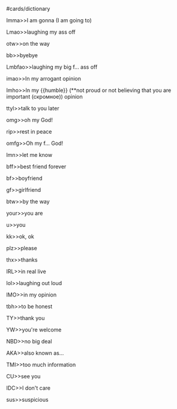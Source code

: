 #cards/dictionary 

Imma>>I am gonna (I am going to)

Lmao>>laughing my ass off <!--SR:!2024-03-03,55,310-->

otw>>on the way <!--SR:!2024-03-03,43,309-->

bb>>byebye <!--SR:!2024-03-09,38,300-->

Lmbfao>>laughing my big f... ass off <!--SR:!2024-02-14,16,326-->

imao>>In my arrogant opinion <!--SR:!2024-02-25,27,303-->

Imho>>In my {{humble}} (**not proud or not believing that you are important (скромное)) opinion <!--SR:!2024-02-25,46,294-->

ttyl>>talk to you later

omg>>oh my God!

rip>>rest in peace <!--SR:!2024-02-07,4,318-->

omfg>>Oh my f... God! <!--SR:!2024-03-10,44,316-->

lmn>>let me know <!--SR:!2024-03-08,42,316-->

bff>>best friend forever <!--SR:!2024-03-07,38,299-->

bf>>boyfriend <!--SR:!2024-04-06,71,327-->

gf>>girlfriend <!--SR:!2024-02-26,39,304-->

btw>>by the way <!--SR:!2024-02-27,19,336-->

your>>you are

u>>you <!--SR:!2024-04-14,76,330-->

kk>>ok, ok <!--SR:!2024-02-15,36,302-->

plz>>please <!--SR:!2024-03-02,45,304-->

thx>>thanks <!--SR:!2024-02-18,38,302-->

IRL>>in real live <!--SR:!2024-02-19,16,334-->

lol>>laughing out loud <!--SR:!2024-02-05,17,320-->

IMO>>in my opinion <!--SR:!2024-02-12,17,326-->

tbh>>to be honest <!--SR:!2024-02-16,16,331-->

TY>>thank you <!--SR:!2024-02-24,16,336-->

YW>>you're welcome <!--SR:!2024-05-23,110,294-->

NBD>>no big deal <!--SR:!2024-02-05,33,290-->

AKA>>also known as...

TMI>>too much information

CU>>see you <!--SR:!2024-02-18,16,332-->

IDC>>I don't care <!--SR:!2024-03-09,40,293-->

sus>>suspicious <!--SR:!2024-02-12,19,324-->
